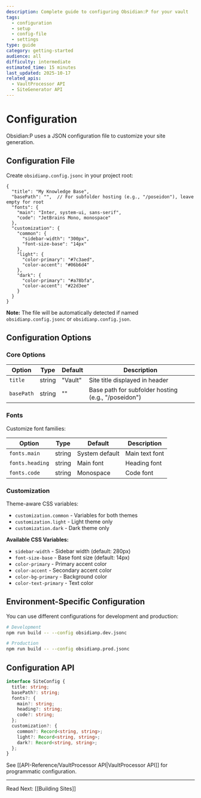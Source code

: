 ```yaml
---
description: Complete guide to configuring Obsidian:P for your vault
tags:
  - configuration
  - setup
  - config-file
  - settings
type: guide
category: getting-started
audience: all
difficulty: intermediate
estimated_time: 15 minutes
last_updated: 2025-10-17
related_apis:
  - VaultProcessor API
  - SiteGenerator API
---
```


# Configuration

Obsidian:P uses a JSON configuration file to customize your site generation.

## Configuration File

Create `obsidianp.config.jsonc` in your project root:

```jsonc
{
  "title": "My Knowledge Base",
  "basePath": "",  // For subfolder hosting (e.g., "/poseidon"), leave empty for root
  "fonts": {
    "main": "Inter, system-ui, sans-serif",
    "code": "JetBrains Mono, monospace"
  },
  "customization": {
    "common": {
      "sidebar-width": "300px",
      "font-size-base": "14px"
    },
    "light": {
      "color-primary": "#7c3aed",
      "color-accent": "#06b6d4"
    },
    "dark": {
      "color-primary": "#a78bfa",
      "color-accent": "#22d3ee"
    }
  }
}
```

**Note:** The file will be automatically detected if named `obsidianp.config.jsonc` or `obsidianp.config.json`.

## Configuration Options

### Core Options

| Option | Type | Default | Description |
|--------|------|---------|-------------|
| `title` | string | "Vault" | Site title displayed in header |
| `basePath` | string | "" | Base path for subfolder hosting (e.g., "/poseidon") |

### Fonts

Customize font families:

| Option | Type | Default | Description |
|--------|------|---------|-------------|
| `fonts.main` | string | System default | Main text font |
| `fonts.heading` | string | Main font | Heading font |
| `fonts.code` | string | Monospace | Code font |

### Customization

Theme-aware CSS variables:

- `customization.common` - Variables for both themes
- `customization.light` - Light theme only
- `customization.dark` - Dark theme only

**Available CSS Variables:**
- `sidebar-width` - Sidebar width (default: 280px)
- `font-size-base` - Base font size (default: 14px)
- `color-primary` - Primary accent color
- `color-accent` - Secondary accent color
- `color-bg-primary` - Background color
- `color-text-primary` - Text color

## Environment-Specific Configuration

You can use different configurations for development and production:

```bash
# Development
npm run build -- --config obsidianp.dev.jsonc

# Production
npm run build -- --config obsidianp.prod.jsonc
```

## Configuration API

```typescript
interface SiteConfig {
  title: string;
  basePath?: string;
  fonts?: {
    main?: string;
    heading?: string;
    code?: string;
  };
  customization?: {
    common?: Record<string, string>;
    light?: Record<string, string>;
    dark?: Record<string, string>;
  };
}
```

See [[API-Reference/VaultProcessor API|VaultProcessor API]] for programmatic configuration.

---

Read Next: [[Building Sites]]
